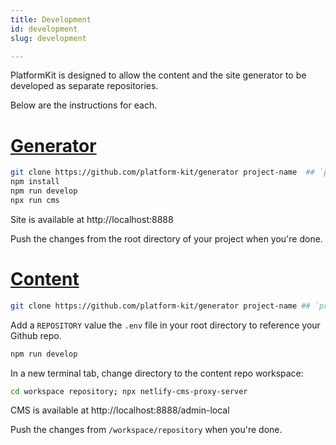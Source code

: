 ```yaml
---
title: Development
id: development
slug: development

---
```


PlatformKit is designed to allow the content and the site generator to be developed as separate repositories. 

Below are the instructions for each.

<!-- tabs:start -->

# [Generator](#generator)

```bash
git clone https://github.com/platform-kit/generator project-name  ## `project-name` is the name of your project
npm install
npm run develop
npx run cms
```

Site is available at http://localhost:8888

Push the changes from the root directory of your project when you're done.

# [Content](#content)

```bash
git clone https://github.com/platform-kit/generator project-name ## `project-name` is the name of your project
```
Add a `REPOSITORY` value the `.env` file in your root directory to reference your Github repo.

```bash
npm run develop
```

In a new terminal tab, change directory to the content repo workspace:

```bash
cd workspace repository; npx netlify-cms-proxy-server
```

CMS is available at http://localhost:8888/admin-local

Push the changes from `/workspace/repository` when you're done.